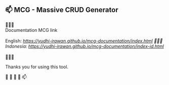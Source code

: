 <h2>📫 MCG - Massive CRUD Generator</h2>


 
 💞️💞️💞️
<br>
<span class="font-weight-bold">Documentation MCG link</span>
<br>
<br><span class="font-weight-bold">English: </span>
<i>	
<a href="https://yudhi-irawan.github.io/mcg-documentation/index.html">https://yudhi-irawan.github.io/mcg-documentation/index.html</a>
🌱🌱🌱
<span class="font-weight-bold">Indonesia: </span>
<a href="https://yudhi-irawan.github.io/mcg-documentation/index-id.html">https://yudhi-irawan.github.io/mcg-documentation/index-id.html</a>
</i>
<br><br>
💞️💞️💞️

 
 
 Thanks you for using this tool. 

 👋 👀 🌱 💞️ 📫 
